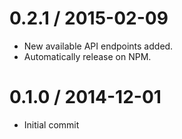 0.2.1 / 2015-02-09
==================

  * New available API endpoints added.
  * Automatically release on NPM.

0.1.0 / 2014-12-01
==================

  * Initial commit
